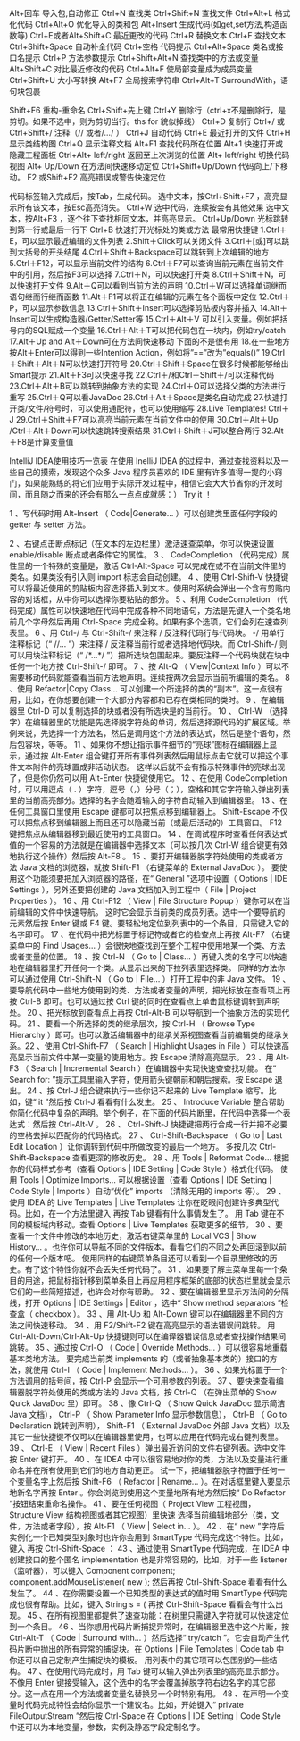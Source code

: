 Alt+回车 导入包,自动修正
Ctrl+N   查找类
Ctrl+Shift+N 查找文件
Ctrl+Alt+L  格式化代码
Ctrl+Alt+O 优化导入的类和包
Alt+Insert 生成代码(如get,set方法,构造函数等)
Ctrl+E或者Alt+Shift+C  最近更改的代码
Ctrl+R 替换文本
Ctrl+F 查找文本
Ctrl+Shift+Space 自动补全代码
Ctrl+空格 代码提示
Ctrl+Alt+Space 类名或接口名提示
Ctrl+P 方法参数提示
Ctrl+Shift+Alt+N 查找类中的方法或变量
Alt+Shift+C 对比最近修改的代码
Ctrl+Alt+F 使局部变量成为成员变量
Ctrl+Shift+U 大小写转换
Alt+F7 全局搜索字符串
Ctrl+Alt+T SurroundWith，语句块包裹

Shift+F6  重构-重命名
Ctrl+Shift+先上键
Ctrl+Y 删除行（ctrl+x不是删除行，是剪切。如果不选中，则为剪切当行。ths for 貌似掉线）
Ctrl+D 复制行
Ctrl+/ 或 Ctrl+Shift+/  注释（// 或者/*...*/ ）
Ctrl+J  自动代码
Ctrl+E 最近打开的文件
Ctrl+H 显示类结构图
Ctrl+Q 显示注释文档
Alt+F1 查找代码所在位置
Alt+1 快速打开或隐藏工程面板
Ctrl+Alt+ left/right 返回至上次浏览的位置
Alt+ left/right 切换代码视图
Alt+ Up/Down 在方法间快速移动定位
Ctrl+Shift+Up/Down 代码向上/下移动。
F2 或Shift+F2 高亮错误或警告快速定位

代码标签输入完成后，按Tab，生成代码。
选中文本，按Ctrl+Shift+F7 ，高亮显示所有该文本，按Esc高亮消失。
Ctrl+W 选中代码，连续按会有其他效果
选中文本，按Alt+F3 ，逐个往下查找相同文本，并高亮显示。
Ctrl+Up/Down 光标跳转到第一行或最后一行下
Ctrl+B 快速打开光标处的类或方法 
最常用快捷键
1.Ctrl＋E，可以显示最近编辑的文件列表
2.Shift＋Click可以关闭文件
3.Ctrl＋[或]可以跳到大括号的开头结尾
4.Ctrl＋Shift＋Backspace可以跳转到上次编辑的地方
5.Ctrl＋F12，可以显示当前文件的结构
6.Ctrl＋F7可以查询当前元素在当前文件中的引用，然后按F3可以选择
7.Ctrl＋N，可以快速打开类
8.Ctrl＋Shift＋N，可以快速打开文件
9.Alt＋Q可以看到当前方法的声明
10.Ctrl＋W可以选择单词继而语句继而行继而函数
11.Alt＋F1可以将正在编辑的元素在各个面板中定位
12.Ctrl＋P，可以显示参数信息
13.Ctrl＋Shift＋Insert可以选择剪贴板内容并插入
14.Alt＋Insert可以生成构造器/Getter/Setter等
15.Ctrl＋Alt＋V 可以引入变量。例如把括号内的SQL赋成一个变量
16.Ctrl＋Alt＋T可以把代码包在一块内，例如try/catch
17.Alt＋Up and Alt＋Down可在方法间快速移动
下面的不是很有用
18.在一些地方按Alt＋Enter可以得到一些Intention Action，例如将”==”改为”equals()”
19.Ctrl＋Shift＋Alt＋N可以快速打开符号
20.Ctrl＋Shift＋Space在很多时候都能够给出Smart提示
21.Alt＋F3可以快速寻找
22.Ctrl＋/和Ctrl＋Shift＋/可以注释代码
23.Ctrl＋Alt＋B可以跳转到抽象方法的实现
24.Ctrl＋O可以选择父类的方法进行重写
25.Ctrl＋Q可以看JavaDoc
26.Ctrl＋Alt＋Space是类名自动完成
27.快速打开类/文件/符号时，可以使用通配符，也可以使用缩写
28.Live Templates! Ctrl＋J
29.Ctrl＋Shift＋F7可以高亮当前元素在当前文件中的使用
30.Ctrl＋Alt＋Up /Ctrl＋Alt＋Down可以快速跳转搜索结果
31.Ctrl＋Shift＋J可以整合两行
32.Alt＋F8是计算变量值

IntelliJ IDEA使用技巧一览表 
在使用 InelliJ IDEA 的过程中，通过查找资料以及一些自己的摸索，发现这个众多 Java 程序员喜欢的 IDE 里有许多值得一提的小窍门，如果能熟练的将它们应用于实际开发过程中，相信它会大大节省你的开发时间，而且随之而来的还会有那么一点点成就感：） Try it ！ 

1 、写代码时用 Alt-Insert （ Code|Generate… ）可以创建类里面任何字段的 getter 与 setter 方法。 
<?xml:namespace prefix = v ns = "urn:schemas-microsoft-com:vml" /> 

2 、右键点击断点标记（在文本的左边栏里）激活速查菜单，你可以快速设置 enable/disable 断点或者条件它的属性。

3 、 CodeCompletion （代码完成）属性里的一个特殊的变量是，激活 Ctrl-Alt-Space 可以完成在或不在当前文件里的类名。如果类没有引入则 import 标志会自动创建。

4 、使用 Ctrl-Shift-V 快捷键可以将最近使用的剪贴板内容选择插入到文本。使用时系统会弹出一个含有剪贴内容的对话框，从中你可以选择你要粘贴的部分。 



5 、利用 CodeCompletion （代码完成）属性可以快速地在代码中完成各种不同地语句，方法是先键入一个类名地前几个字母然后再用 Ctrl-Space 完成全称。如果有多个选项，它们会列在速查列表里。 



6 、用 Ctrl-/ 与 Ctrl-Shift-/ 来注释 / 反注释代码行与代码块。 

-/ 用单行注释标记（“ //… ”）来注释 / 反注释当前行或者选择地代码块。而 Ctrl-Shift-/ 则可以用块注释标记（“ /*…*/ ”）把所选块包围起来。要反注释一个代码块就在块中任何一个地方按 Ctrl-Shift-/ 即可。



7 、按 Alt-Q （ View|Context Info ）可以不需要移动代码就能查看当前方法地声明。连续按两次会显示当前所编辑的类名。 



8 、使用 Refactor|Copy Class… 可以创建一个所选择的类的“副本”。这一点很有用，比如，在你想要创建一个大部分内容都和已存在类相同的类时。 



9 、在编辑器里 Ctrl-D 可以复制选择的块或者没有所选块是的当前行。 



10 、 Ctrl-W （选择字）在编辑器里的功能是先选择脱字符处的单词，然后选择源代码的扩展区域。举例来说，先选择一个方法名，然后是调用这个方法的表达式，然后是整个语句，然后包容块，等等。



11 、如果你不想让指示事件细节的“亮球”图标在编辑器上显示，通过按 Alt-Enter 组合键打开所有事件列表然后用鼠标点击它就可以把这个事件文本附件的亮球置成非活动状态。 

这样以后就不会有指示特殊事件的亮球出现了，但是你仍然可以用 Alt-Enter 快捷键使用它。



12 、在使用 CodeCompletion 时，可以用逗点（ . ）字符，逗号（，）分号（；），空格和其它字符输入弹出列表里的当前高亮部分。选择的名字会随着输入的字符自动输入到编辑器里。 



13 、在任何工具窗口里使用 Escape 键都可以把焦点移到编辑器上。 

Shift-Escape 不仅可以把焦点移到编辑器上而且还可以隐藏当前（或最后活动的）工具窗口。 

F12 键把焦点从编辑器移到最近使用的工具窗口。 



14 、在调试程序时查看任何表达式值的一个容易的方法就是在编辑器中选择文本（可以按几次 Ctrl-W 组合键更有效地执行这个操作）然后按 Alt-F8 。 



15 、要打开编辑器脱字符处使用的类或者方法 Java 文档的浏览器，就按 Shift-F1 （右键菜单的 External JavaDoc ）。 

要使用这个功能须要把加入浏览器的路径，在“ General ”选项中设置（ Options | IDE Settings ），另外还要把创建的 Java 文档加入到工程中（ File | Project Properties ）。 



16 、用 Ctrl-F12 （ View | File Structure Popup ）键你可以在当前编辑的文件中快速导航。 

这时它会显示当前类的成员列表。选中一个要导航的元素然后按 Enter 键或 F4 键。要轻松地定位到列表中的一个条目，只需键入它的名字即可。 



17 、在代码中把光标置于标记符或者它的检查点上再按 Alt-F7 （右键菜单中的 Find Usages… ）会很快地查找到在整个工程中使用地某一个类、方法或者变量的位置。



18 、按 Ctrl-N （ Go to | Class… ）再键入类的名字可以快速地在编辑器里打开任何一个类。从显示出来的下拉列表里选择类。 
同样的方法你可以通过使用 Ctrl-Shift-N （ Go to | File… ）打开工程中的非 Java 文件。



19 、要导航代码中一些地方使用到的类、方法或者变量的声明，把光标放在查看项上再按 Ctrl-B 即可。也可以通过按 Ctrl 键的同时在查看点上单击鼠标键调转到声明处。 


20 、把光标放到查看点上再按 Ctrl-Alt-B 可以导航到一个抽象方法的实现代码。



21 、要看一个所选择的类的继承层次，按 Ctrl-H （ Browse Type Hierarchy ）即可。也可以激活编辑器中的继承关系视图查看当前编辑类的继承关系。22 、使用 Ctrl-Shift-F7 （ Search | Highlight Usages in File ）可以快速高亮显示当前文件中某一变量的使用地方。按 Escape 清除高亮显示。 



23 、用 Alt-F3 （ Search | Incremental Search ）在编辑器中实现快速查查找功能。 

在“ Search for: ”提示工具里输入字符，使用箭头键朝前和朝后搜索。按 Escape 退出。



24 、按 Ctrl-J 组合键来执行一些你记不起来的 Live Template 缩写。比如，键“ it ”然后按 Ctrl-J 看看有什么发生。



25 、 Introduce Variable 整合帮助你简化代码中复杂的声明。举个例子，在下面的代码片断里，在代码中选择一个表达式：然后按 Ctrl-Alt-V 。



26 、 Ctrl-Shift-J 快捷键把两行合成一行并把不必要的空格去掉以匹配你的代码格式。



27 、 Ctrl-Shift-Backspace （ Go to | Last Edit Location ）让你调转到代码中所做改变的最后一个地方。 

多按几次 Ctrl-Shift-Backspace 查看更深的修改历史。 



28 、用 Tools | Reformat Code… 根据你的代码样式参考（查看 Options | IDE Setting | Code Style ）格式化代码。 

使用 Tools | Optimize Imports… 可以根据设置（查看 Options | IDE Setting | Code Style | Imports ）自动“优化” imports （清除无用的 imports 等）。



29 、使用 IDEA 的 Live Templates | Live Templates 让你在眨眼间创建许多典型代码。比如，在一个方法里键入 

再按 Tab 键看有什么事情发生了。 
用 Tab 键在不同的模板域内移动。查看 Options | Live Templates 获取更多的细节。



30 、要查看一个文件中修改的本地历史，激活右键菜单里的 Local VCS | Show History… 。也许你可以导航不同的文件版本，看看它们的不同之处再回滚到以前的任何一个版本吧。 

使用同样的右键菜单条目还可以看到一个目录里修改的历史。有了这个特性你就不会丢失任何代码了。



31 、如果要了解主菜单里每一个条目的用途，把鼠标指针移到菜单条目上再应用程序框架的底部的状态栏里就会显示它们的一些简短描述，也许会对你有帮助。 



32 、要在编辑器里显示方法间的分隔线，打开 Options | IDE Settings | Editor ，选中“ Show method separators ”检查盒（ checkbox ）。 



33 、用 Alt-Up 和 Alt-Down 键可以在编辑器里不同的方法之间快速移动。 



34 、用 F2/Shift-F2 键在高亮显示的语法错误间跳转。 

用 Ctrl-Alt-Down/Ctrl-Alt-Up 快捷键则可以在编译器错误信息或者查找操作结果间跳转。



35 、通过按 Ctrl-O （ Code | Override Methods… ）可以很容易地重载基本类地方法。 

要完成当前类 implements 的（或者抽象基本类的）接口的方法，就使用 Ctrl-I （ Code | Implement Methods… ）。 



36 、如果光标置于一个方法调用的括号间，按 Ctrl-P 会显示一个可用参数的列表。

37 、要快速查看编辑器脱字符处使用的类或方法的 Java 文档，按 Ctrl-Q （在弹出菜单的 Show Quick JavaDoc 里）即可。 

38 、像 Ctrl-Q （ Show Quick JavaDoc 显示简洁 Java 文档）， Ctrl-P （ Show Parameter Info 显示参数信息）， Ctrl-B （ Go to Declaration 跳转到声明）， Shift-F1 （ External JavaDoc 外部 Java 文档）以及其它一些快捷键不仅可以在编辑器里使用，也可以应用在代码完成右键列表里。 



39 、 Ctrl-E （ View | Recent Files ）弹出最近访问的文件右键列表。选中文件按 Enter 键打开。 



40 、在 IDEA 中可以很容易地对你的类，方法以及变量进行重命名并在所有使用到它们的地方自动更正。 

试一下，把编辑器脱字符置于任何一个变量名字上然后按 Shift-F6 （ Refactor | Rename… ）。在对话框里键入要显示地新名字再按 Enter 。你会浏览到使用这个变量地所有地方然后按“ Do Refactor ”按钮结束重命名操作。 



41 、要在任何视图（ Project View 工程视图， Structure View 结构视图或者其它视图）里快速 

选择当前编辑地部分（类，文件，方法或者字段），按 Alt-F1 （ View | Select in… ）。 


42 、在“ new ”字符后实例化一个已知类型对象时也许你会用到 SmartType 代码完成这个特性。比如，键入 

再按 Ctrl-Shift-Space ：

43 、通过使用 SmartType 代码完成，在 IDEA 中创建接口的整个匿名 implementation 也是非常容易的，比如，对于一些 listener （监听器），可以键入 

Component component; 

component.addMouseListener( 

  new <caret is here>   

); 

然后再按 Ctrl-Shift-Space 看看有什么发生了。 



44 、在你需要设置一个已知类型的表达式的值时用 SmartType 代码完成也很有帮助。比如，键入 

String s = ( <caret is here>   

再按 Ctrl-Shift-Space 看看会有什么出现。 



45 、在所有视图里都提供了速查功能：在树里只需键入字符就可以快速定位到一个条目。 



46 、当你想用代码片断捕捉异常时，在编辑器里选中这个片断，按 Ctrl-Alt-T （ Code | Surround with… ）然后选择“ try/catch ”。它会自动产生代码片断中抛出的所有异常的捕捉块。在 Options | File Templates | Code tab 中你还可以自己定制产生捕捉块的模板。 

用列表中的其它项可以包围别的一些结构。 


47 、在使用代码完成时，用 Tab 键可以输入弹出列表里的高亮显示部分。 

不像用 Enter 键接受输入，这个选中的名字会覆盖掉脱字符右边名字的其它部分。这一点在用一个方法或者变量名替换另一个时特别有用。 



48 、在声明一个变量时代码完成特性会给你显示一个建议名。比如，开始键入“ private FileOutputStream ”然后按 Ctrl-Space 


在 Options | IDE Setting | Code Style 中还可以为本地变量，参数，实例及静态字段定制名字。